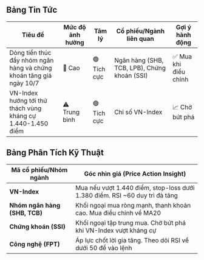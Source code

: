 ## Bảng Tin Tức

| Tiêu đề | Mức độ ảnh hưởng | Tâm lý | Cổ phiếu/Ngành liên quan | Gợi ý hành động |
|---------|------------------|---------|--------------------------|----------------|
| Dòng tiền thúc đẩy nhóm ngân hàng và chứng khoán tăng giá ngày 10/7 | 🚨 Cao | 🟢 Tích cực | Ngân hàng (SHB, TCB, LPB), Chứng khoán (SSI) | ✅ Mua khi điều chỉnh |
| VN-Index hướng tới thử thách vùng kháng cự 1.440-1.450 điểm | ⚠️ Trung bình | 🟢 Tích cực | Chỉ số VN-Index | 📈 Chờ bứt phá |

## Bảng Phân Tích Kỹ Thuật

| Mã cổ phiếu/Nhóm ngành | Góc nhìn giá (Price Action Insight) |
|------------------------|-------------------------------------|
| **VN-Index** | Mua nếu vượt 1.440 điểm, stop-loss dưới 1.380 điểm. RSI ~60 duy trì đà tăng |
| **Nhóm ngân hàng (SHB, TCB)** | Khối ngoại mua ròng mạnh, thanh khoản cao. Mua điều chỉnh về MA20 |
| **Chứng khoán (SSI)** | Khối ngoại tập trung mua. Chờ bứt phá khi VN-Index vượt kháng cự |
| **Công nghệ (FPT)** | Áp lực chốt lời gia tăng. Theo dõi RSI về dưới 50 để vào lệnh |